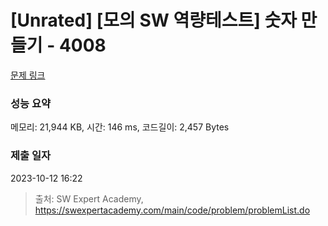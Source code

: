# [Unrated] [모의 SW 역량테스트] 숫자 만들기 - 4008 

[문제 링크](https://swexpertacademy.com/main/code/problem/problemDetail.do?contestProbId=AWIeRZV6kBUDFAVH) 

### 성능 요약

메모리: 21,944 KB, 시간: 146 ms, 코드길이: 2,457 Bytes

### 제출 일자

2023-10-12 16:22



> 출처: SW Expert Academy, https://swexpertacademy.com/main/code/problem/problemList.do